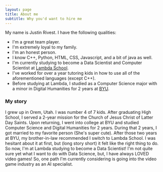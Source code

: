 ```yaml
---
layout: page
title: About me
subtitle: Why you'd want to hire me
---
```


My name is Justin Rivest. I have the following qualities:

- I'm a great team player.
- I'm extremely loyal to my family.
- I'm an honest person.
- I know C++, Python, HTML, CSS, Javascript, and a bit of java as well.
- I'm currently studying to become a Data Scientist and Computer Scientist at [Lambda School](https://lambdaschool.com/hire-from-lambda).
- I've worked for over a year tutoring kids in how to use all of the aforementioned languages (except C++).
- Before studying at Lambda, I studied as a Computer Science major with a minor in Digital Humanities for 2 years at [BYU](https://www.byu.edu/).


### My story

I grew up in Orem, Utah. I was number 4 of 7 kids. After graduating High School, I served a 2-year mission for the Church of Jesus Christ of Latter Day Saints. Upon returning, I went into college at BYU and studied Computer Science and Digital Humanities for 2 years. During that 2 years, I got married to my favorite person (She's super cute). After those two years at BYU, my brother-in-law recommended I switch to Lambda School. I was hesitant about it at first, but (long story short) it felt like the right thing to do. So now, I'm at Lambda studying to become a Data Scientist! I'm not quite sure yet what I want to do with Data Science, but, I have always LOVED video games! So, one path I'm currently considering is going into the video game industry as an AI specialist.
